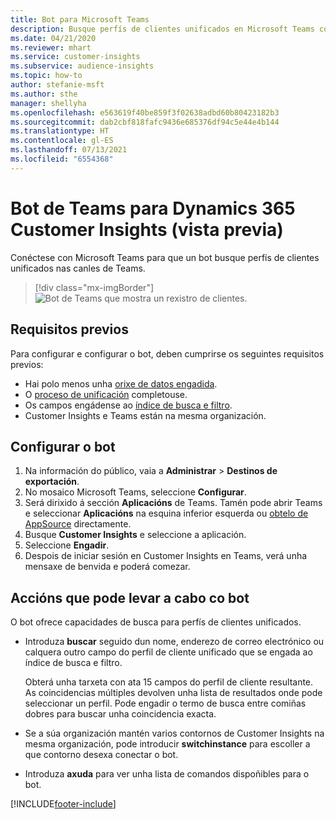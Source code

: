```yaml
---
title: Bot para Microsoft Teams
description: Busque perfís de clientes unificados en Microsoft Teams coa axuda dun bot.
ms.date: 04/21/2020
ms.reviewer: mhart
ms.service: customer-insights
ms.subservice: audience-insights
ms.topic: how-to
author: stefanie-msft
ms.author: sthe
manager: shellyha
ms.openlocfilehash: e563619f40be859f3f02638adbd60b80423182b3
ms.sourcegitcommit: dab2cbf818fafc9436e685376df94c5e44e4b144
ms.translationtype: HT
ms.contentlocale: gl-ES
ms.lasthandoff: 07/13/2021
ms.locfileid: "6554368"
---
```

# <a name="teams-bot-for-dynamics-365-customer-insights-preview"></a>Bot de Teams para Dynamics 365 Customer Insights (vista previa)

Conéctese con Microsoft Teams para que un bot busque perfís de clientes unificados nas canles de Teams.

> [!div class="mx-imgBorder"]
> ![Bot de Teams que mostra un rexistro de clientes.](media/teams-bot.png "Bot de Teams que mostra un rexistro de clientes")

## <a name="prerequisites"></a>Requisitos previos

Para configurar e configurar o bot, deben cumprirse os seguintes requisitos previos:

- Hai polo menos unha [orixe de datos engadida](data-sources.md).
- O [proceso de unificación](data-unification.md) completouse.
- Os campos engádense ao [índice de busca e filtro](search-filter-index.md).
- Customer Insights e Teams están na mesma organización.

## <a name="configure-the-bot"></a>Configurar o bot

1. Na información do público, vaia a **Administrar** > **Destinos de exportación**.
1. No mosaico Microsoft Teams, seleccione **Configurar**.
1. Será dirixido á sección **Aplicacións** de Teams. Tamén pode abrir Teams e seleccionar **Aplicacións** na esquina inferior esquerda ou [obtelo de AppSource](https://go.microsoft.com/fwlink/?linkid=2124104) directamente.
1. Busque **Customer Insights** e seleccione a aplicación.
1. Seleccione **Engadir**.
1. Despois de iniciar sesión en Customer Insights en Teams, verá unha mensaxe de benvida e poderá comezar.

## <a name="things-you-can-do-with-the-bot"></a>Accións que pode levar a cabo co bot

O bot ofrece capacidades de busca para perfís de clientes unificados.

- Introduza **buscar** seguido dun nome, enderezo de correo electrónico ou calquera outro campo do perfil de cliente unificado que se engada ao índice de busca e filtro.

  Obterá unha tarxeta con ata 15 campos do perfil de cliente resultante. As coincidencias múltiples devolven unha lista de resultados onde pode seleccionar un perfil. Pode engadir o termo de busca entre comiñas dobres para buscar unha coincidencia exacta.

- Se a súa organización mantén varios contornos de Customer Insights na mesma organización, pode introducir **switchinstance** para escoller a que contorno desexa conectar o bot.

- Introduza **axuda** para ver unha lista de comandos dispoñibles para o bot.  


[!INCLUDE[footer-include](../includes/footer-banner.md)]